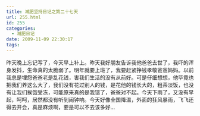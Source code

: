 ```yaml
---
title: 减肥坚持日记之第二十七天
url: 255.html
id: 255
categories:
  - 减肥日记
date: 2009-11-09 22:30:17
tags:
---
```


昨天晚上忘记写了，今天早上补上。昨天我好朋友告诉我他爸爸去世了，我吓的浑身发抖，生命真的太脆弱了。明年就要上班了，我要赶紧挣钱孝敬爸爸妈妈。以前我总是埋怨爸爸老是乱花钱，害我们生活的没有从前好。可是仔细想想，他毕竟也把我们养这么大了，我们没有花过别人的钱，是花他的钱长大的，粗茶淡饭，也没有让我们挨饿受冻，可能原来真的是我错了，爸爸对不起。今天下雨了，又没有早起，呵呵，居然都没有听到闹钟响。今天好像全国降温，外面的狂风暴雨，飞飞还得去开会，真是麻烦啊，要是可以不去该多好...